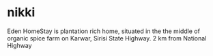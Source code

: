 # nikki
Eden HomeStay is plantation rich home, situated in the the middle of organic spice farm on Karwar, Sirisi State Highway. 2 km from National Highway
